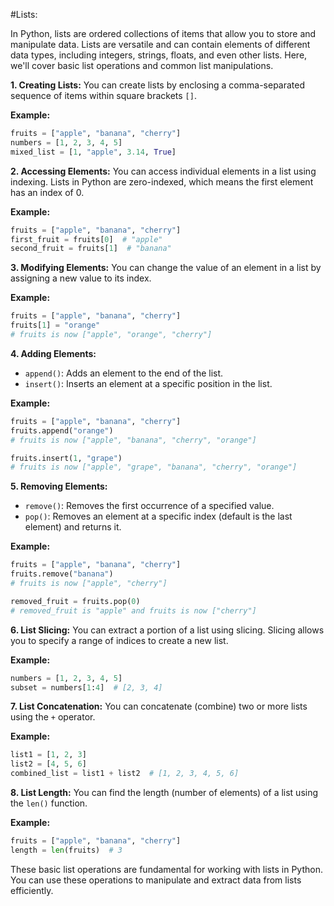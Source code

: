 #Lists:

In Python, lists are ordered collections of items that allow you to store and manipulate data. Lists are versatile and can contain elements of different data types, including integers, strings, floats, and even other lists. Here, we'll cover basic list operations and common list manipulations.

**1. Creating Lists:**
You can create lists by enclosing a comma-separated sequence of items within square brackets `[]`.

**Example:**
```python
fruits = ["apple", "banana", "cherry"]
numbers = [1, 2, 3, 4, 5]
mixed_list = [1, "apple", 3.14, True]
```

**2. Accessing Elements:**
You can access individual elements in a list using indexing. Lists in Python are zero-indexed, which means the first element has an index of 0.

**Example:**
```python
fruits = ["apple", "banana", "cherry"]
first_fruit = fruits[0]  # "apple"
second_fruit = fruits[1]  # "banana"
```

**3. Modifying Elements:**
You can change the value of an element in a list by assigning a new value to its index.

**Example:**
```python
fruits = ["apple", "banana", "cherry"]
fruits[1] = "orange"
# fruits is now ["apple", "orange", "cherry"]
```

**4. Adding Elements:**
   - `append()`: Adds an element to the end of the list.
   - `insert()`: Inserts an element at a specific position in the list.

**Example:**
```python
fruits = ["apple", "banana", "cherry"]
fruits.append("orange")
# fruits is now ["apple", "banana", "cherry", "orange"]

fruits.insert(1, "grape")
# fruits is now ["apple", "grape", "banana", "cherry", "orange"]
```

**5. Removing Elements:**
   - `remove()`: Removes the first occurrence of a specified value.
   - `pop()`: Removes an element at a specific index (default is the last element) and returns it.

**Example:**
```python
fruits = ["apple", "banana", "cherry"]
fruits.remove("banana")
# fruits is now ["apple", "cherry"]

removed_fruit = fruits.pop(0)
# removed_fruit is "apple" and fruits is now ["cherry"]
```

**6. List Slicing:**
You can extract a portion of a list using slicing. Slicing allows you to specify a range of indices to create a new list.

**Example:**
```python
numbers = [1, 2, 3, 4, 5]
subset = numbers[1:4]  # [2, 3, 4]
```

**7. List Concatenation:**
You can concatenate (combine) two or more lists using the `+` operator.

**Example:**
```python
list1 = [1, 2, 3]
list2 = [4, 5, 6]
combined_list = list1 + list2  # [1, 2, 3, 4, 5, 6]
```

**8. List Length:**
You can find the length (number of elements) of a list using the `len()` function.

**Example:**
```python
fruits = ["apple", "banana", "cherry"]
length = len(fruits)  # 3
```

These basic list operations are fundamental for working with lists in Python. You can use these operations to manipulate and extract data from lists efficiently.